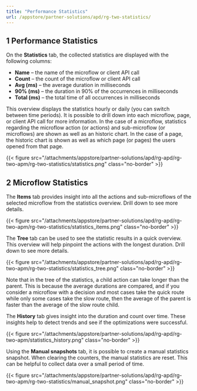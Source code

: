 ```yaml
---
title: "Performance Statistics"
url: /appstore/partner-solutions/apd/rg-two-statistics/
---
```


## 1 Performance Statistics

On the **Statistics** tab, the collected statistics are displayed with the following columns:

* **Name** – the name of the microflow or client API call
* **Count** – the count of the microflow or client API call
* **Avg (ms)** – the average duration in milliseconds
* **90% (ms)** – the duration in 90% of the occurrences in milliseconds
* **Total (ms)** – the total time of all occurrences in milliseconds

This overview displays the statistics hourly or daily (you can switch between time periods). It is possible to drill down into each microflow, page, or client API call for more information. In the case of a microflow, statistics regarding the microflow action (or actions) and sub-microflow (or microflows) are shown as well as an historic chart. In the case of a page, the historic chart is shown as well as which page (or pages) the users opened from that page. 

{{< figure src="/attachments/appstore/partner-solutions/apd/rg-apd/rg-two-apm/rg-two-statistics/statistics.png" class="no-border" >}}

## 2 Microflow Statistics

The **Items** tab provides insight into all the actions and sub-microflows of the selected microflow from the statistics overview. Drill down to see more details.

{{< figure src="/attachments/appstore/partner-solutions/apd/rg-apd/rg-two-apm/rg-two-statistics/statistics_items.png" class="no-border" >}}

The **Tree** tab can be used to see the statistic results in a quick overview. This overview will help pinpoint the actions with the longest duration. Drill down to see more details.

{{< figure src="/attachments/appstore/partner-solutions/apd/rg-apd/rg-two-apm/rg-two-statistics/statistics_tree.png" class="no-border" >}}

Note that in the tree of the statistics, a child action can take longer than the parent. This is because the average durations are compared, and if you consider a microflow with a decision and most cases take the quick route while only some cases take the slow route, then the average of the parent is faster than the average of the slow route child.

The **History** tab gives insight into the duration and count over time. These insights help to detect trends and see if the optimizations were successful. 

{{< figure src="/attachments/appstore/partner-solutions/apd/rg-apd/rg-two-apm/statistics_history.png" class="no-border" >}}

Using the **Manual snapshots** tab, it is possible to create a manual statistics snapshot. When clearing the counters, the manual statistics are reset. This can be helpful to collect data over a small period of time.

{{< figure src="/attachments/appstore/partner-solutions/apd/rg-apd/rg-two-apm/rg-two-statistics/manual_snapshot.png" class="no-border" >}}
